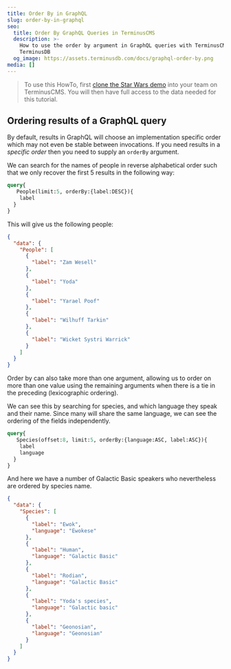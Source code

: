 ```yaml
---
title: Order By in GraphQL
slug: order-by-in-graphql
seo:
  title: Order By GraphQL Queries in TerminusCMS
  description: >-
    How to use the order by argument in GraphQL queries with TerminusCMS and
    TerminusDB
  og_image: https://assets.terminusdb.com/docs/graphql-order-by.png
media: []
---
```


> To use this HowTo, first [clone the Star Wars demo](/docs/clone-a-demo-terminuscms-project/) into your team on TerminusCMS. You will then have full access to the data needed for this tutorial.

## Ordering results of a GraphQL query

By default, results in GraphQL will choose an implementation specific order which may not even be stable between invocations. If you need results in a _specific order_ then you need to supply an `orderBy` argument.

We can search for the names of people in reverse alphabetical order such that we only recover the first 5 results in the following way:

```graphql
query{
   People(limit:5, orderBy:{label:DESC}){
    label
  }
}
```

This will give us the following people:

```json
{
  "data": {
    "People": [
      {
        "label": "Zam Wesell"
      },
      {
        "label": "Yoda"
      },
      {
        "label": "Yarael Poof"
      },
      {
        "label": "Wilhuff Tarkin"
      },
      {
        "label": "Wicket Systri Warrick"
      }
    ]
  }
}
```

Order by can also take more than one argument, allowing us to order on more than one value using the remaining arguments when there is a tie in the preceding (lexicographic ordering).

We can see this by searching for species, and which language they speak and their name. Since many will share the same language, we can see the ordering of the fields independently.

```graphql
query{
   Species(offset:8, limit:5, orderBy:{language:ASC, label:ASC}){
    label
    language
  }
}
```

And here we have a number of Galactic Basic speakers who nevertheless are ordered by species name.

```json
{
  "data": {
    "Species": [
      {
        "label": "Ewok",
        "language": "Ewokese"
      },
      {
        "label": "Human",
        "language": "Galactic Basic"
      },
      {
        "label": "Rodian",
        "language": "Galactic Basic"
      },
      {
        "label": "Yoda's species",
        "language": "Galactic basic"
      },
      {
        "label": "Geonosian",
        "language": "Geonosian"
      }
    ]
  }
}
```